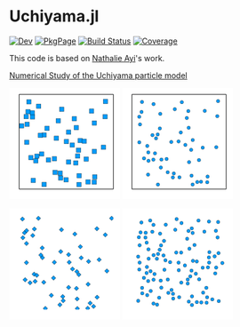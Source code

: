 # Uchiyama.jl

[![Dev](https://img.shields.io/badge/docs-dev-blue.svg)](https://pnavaro.github.io/Uchiyama.jl/dev)
[![PkgPage](https://github.com/pnavaro/Uchiyama.jl/workflows/PkgPage/badge.svg)](https://pnavaro.github.io/Uchiyama.jl)
[![Build Status](https://github.com/pnavaro/Uchiyama.jl/workflows/CI/badge.svg)](https://github.com/pnavaro/Uchiyama.jl/actions)
[![Coverage](https://codecov.io/gh/pnavaro/Uchiyama.jl/branch/master/graph/badge.svg)](https://codecov.io/gh/pnavaro/Uchiyama.jl)

This code is based on [Nathalie Ayi](https://www.ljll.math.upmc.fr/~ayi)'s work.

[Numerical Study of the Uchiyama particle model](https://www.ljll.math.upmc.fr/~ayi/publication/uchiyama_oberwolfach/)

![](examples/event_driven.gif)
![](examples/hard_spheres.gif)

![](examples/periodic_uchiyama.gif)
![](examples/periodic_hard_spheres.gif)

